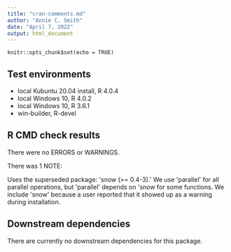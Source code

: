 ```yaml
---
title: "cran-comments.md"
author: "Annie C. Smith"
date: "April 7, 2022"
output: html_document
---
```


```{r setup, include=FALSE}
knitr::opts_chunk$set(echo = TRUE)
```
## Test environments
* local Kubuntu 20.04 install, R 4.0.4
* local Windows 10, R 4.0.2
* local Windows 10, R 3.6.1
* win-builder, R-devel

## R CMD check results
There were no ERRORS or WARNINGS.

There was 1 NOTE: 

Uses the superseded package: 'snow (>= 0.4-3).' We use 'parallel' for all parallel operations, but 'parallel' depends on 'snow for some functions. We include 'snow' because a user reported that it showed up as a warning during installation.

## Downstream dependencies
There are currently no downstream dependencies for this package.
